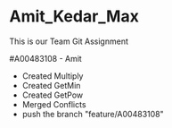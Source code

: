 # Amit_Kedar_Max
This is our Team Git Assignment 

#A00483108  - Amit
- Created Multiply
- Created GetMin
- Created GetPow
- Merged Conflicts
- push the branch "feature/A00483108"
